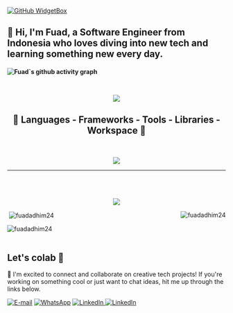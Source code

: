 [![GitHub WidgetBox](https://github-widgetbox.vercel.app/api/profile?username=fuadadhim24&data=followers,repositories,stars,commits&theme=radical)](https://github.com/yeazin)
<!-- <h3 align ="center"> <strong> Let`s Code.Build & FUN </strong> </h3>  -->


<h2>👋 Hi, I'm Fuad, a Software Engineer from Indonesia who loves diving into new tech and learning something new every day.<h4>


![Fuad`s github activity graph](https://github-readme-activity-graph.vercel.app/graph?username=fuadadhim24&theme=github-compact)


<br>

 <p align="center">
  <img src="https://capsule-render.vercel.app/api?type=waving&color=gradient&height=80&section=footer"/>
</p>

<h2 align="center" > 💫 Languages - Frameworks - Tools - Libraries - Workspace 💫</h2>
<br>
<p align="center">
    <img src="https://skillicons.dev/icons?i=dart,flutter,swift,kotlin,react,nextjs,nodejs,laravel,flask,firebase,tailwind,python,js,vscode,figma,git,postman,github,gitlab,vscode,mongodb,mysql" 

 </p>

<hr>
<a href="https://github.com/fuadadhim24">
<img src="https://media.tenor.com/zhIZszouG8QAAAAi/line-divider.gif" width="100%" height="2px"  />
</a>
<br><br>

<p align="center">
 <br/>
<a href="https://github.com/fuadadhim24"><img align="center" width ="%" src="https://img.shields.io/github/followers/fuadadhim24?logo=github&logoColor=fe438e&labelColor=01102d&color=fe438e&style=for-the-badge"></a>
<p><img align="right" src="https://github-readme-stats.vercel.app/api/top-langs?username=fuadadhim24&show_icons=true&line_height=30&rank_icon=github&show=discussions_answered&theme=radical"  alt="fuadadhim24" /></p>

<p>&nbsp;<img align="center" src="https://github-readme-stats.vercel.app/api?username=fuadadhim24&show_icons=true&line_height=30&rank_icon=github&show=discussions_answered&theme=radical"  alt="fuadadhim24" /></p>

<p><img align="center" src="https://github-readme-streak-stats.herokuapp.com/?user=fuadadhim24&show_icons=true&line_height=30&rank_icon=github&show=discussions_answered&theme=radical" " alt="fuadadhim24" /></p>

<a href="https://github.com/muhammadtalhasami">
<img src="https://media.tenor.com/zhIZszouG8QAAAAi/line-divider.gif" width="100%" height="2px"/>
</a>


## Let's colab 🚀

🌟 I'm excited to connect and collaborate on creative tech projects! If you're working on something cool or just want to chat ideas, hit me up through the links below.

<p>
  <a href="mailto:fuadadhim24@gmail.com" target="_blank"><img alt="E-mail" src="https://img.shields.io/badge/-Gmail-ea4335?style=flat-square&logo=Gmail&logoColor=white" /></a>
  <a href="wa.me/087840199095" target="_blank"><img alt="WhatsApp" src="https://img.shields.io/badge/-WhatsApp-42e35f?style=flat-square&logo=whatsapp&logoColor=white" /></a>
  <a href="https://linkedin.com/in/fuadadhim24" target="_blank"><img alt="LinkedIn" src="https://img.shields.io/badge/-LinkedIn-007ACC?style=flat-square&logo=linkedin&logoColor=white" />
  <a href="https://instagram.com/in/fuadadhim24_" target="_blank"><img alt="LinkedIn" src="https://img.shields.io/badge/-Instagram-D300C5?style=flat-square&logo=instagram&logoColor=white" />
</p>